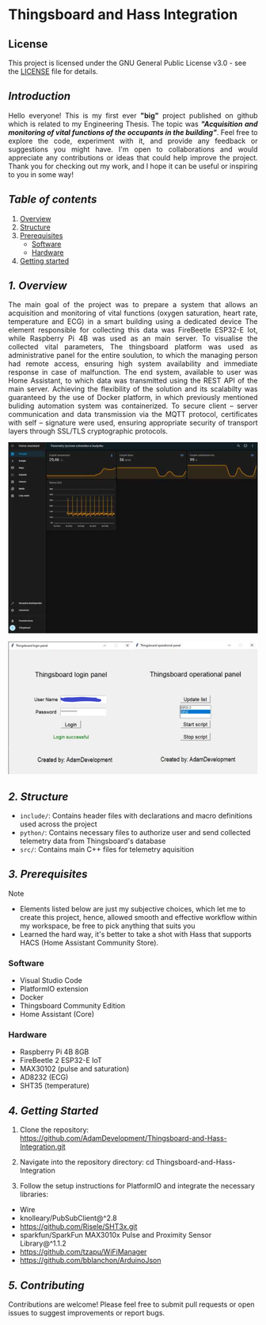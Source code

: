 # Thingsboard and Hass Integration

## License

This project is licensed under the GNU General Public License v3.0 - see the [LICENSE](LICENSE) file for details.

## ***Introduction***
<p align="justify">
Hello everyone! This is my first ever <strong>"big"</strong> project published on github which is related to my Engineering Thesis. The topic was <strong><em>"Acquisition and monitoring of vital functions of the occupants in the building"</em></strong>. Feel free to explore the code, experiment with it, and provide any feedback or suggestions you might have. I'm open to collaborations and would appreciate any contributions or ideas that could help improve the project. Thank you for checking out my work, and I hope it can be useful or inspiring to you in some way!
</p>

## ***Table of contents***

1. [Overview](#1-overview)
2. [Structure](#2-structure)
3. [Prerequisites](#3-prerequisites)
   - [Software](#software)
   - [Hardware](#hardware)
5. [Getting started](#4-getting-started)

## ***1. Overview***
<p align="justify">  
The main goal of the project was to prepare a system that allows an acquisition and monitoring of vital functions (oxygen saturation, heart rate, temperature and ECG) in a smart building using a dedicated device The element responsible for collecting this data was FireBeetle ESP32-E Iot, while Raspberry Pi 4B was used as an main server. To visualise the collected vital parameters, The thingsboard platform was used as administrative panel for the entire soulution, to which the managing person had remote access, ensuring high system availability and immediate response in case of malfunction. The end system, available to user was Home Assistant, to which data was transmitted using the REST API of the main server. Achieving the flexibility of the solution and its scalabilty was guaranteed by the use of Docker platform, in which previously mentioned buliding automation system was containerized. To secure client – server communication and data transmission via the MQTT protocol, certificates with self – signature were used, ensuring appropriate security of transport layers through SSL/TLS cryptographic protocols.
</p>
<p align="center">
  <img src="image-2.png" alt="Home Assistant user panel">
</p>
<p align="center">
  <img src="image.png" alt="Python login panel for Home Assistant">
</p>

## ***2. Structure***

- `include/`: Contains header files with declarations and macro definitions used across the project
- `python/`: Contains necessary files to authorize user and send collected telemetry data from Thingsboard's database
- `src/`: Contains main C++ files for telemetry aquisition

## ***3. Prerequisites***
> [!NOTE]
>  - Elements listed below are just my subjective choices, which let me to create this project, hence, allowed smooth and effective workflow within my workspace, be free to pick anything that suits you
>  - Learned the hard way, it's better to take a shot with Hass that supports HACS (Home Assistant Community Store).

### Software
- Visual Studio Code
- PlatformIO extension
- Docker
- Thingsboard Community Edition
- Home Assistant (Core)

### Hardware
- Raspberry Pi 4B 8GB
- FireBeetle 2 ESP32-E IoT
- MAX30102 (pulse and saturation)
- AD8232 (ECG)
- SHT35 (temperature)

## ***4. Getting Started***

1. Clone the repository: <https://github.com/AdamDevelopment/Thingsboard-and-Hass-Integration.git>
2. Navigate into the repository directory:
cd Thingsboard-and-Hass-Integration

3. Follow the setup instructions for PlatformIO and integrate the necessary libraries:

- Wire
- knolleary/PubSubClient@^2.8
- <https://github.com/Risele/SHT3x.git>
- sparkfun/SparkFun MAX3010x Pulse and Proximity Sensor Library@^1.1.2
- <https://github.com/tzapu/WiFiManager>
- <https://github.com/bblanchon/ArduinoJson>

## ***5. Contributing***

Contributions are welcome! Please feel free to submit pull requests or open issues to suggest improvements or report bugs.

